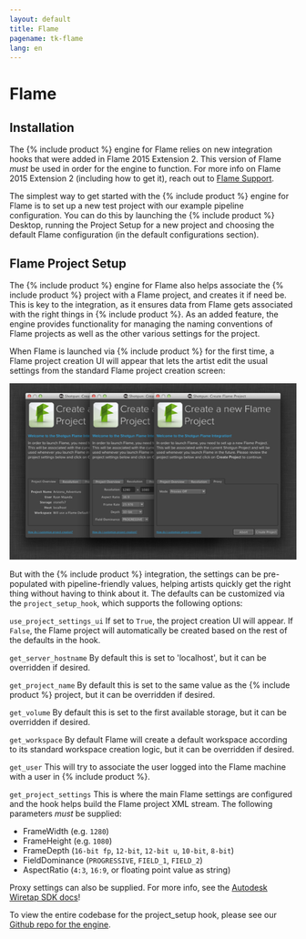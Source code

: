 ```yaml
---
layout: default
title: Flame
pagename: tk-flame
lang: en
---
```


# Flame

## Installation

The {% include product %} engine for Flame relies on new integration hooks that were added in Flame 2015 Extension 2. This version of Flame _must_ be used in order for the engine to function. For more info on Flame 2015 Extension 2 (including how to get it), reach out to [Flame Support](http://knowledge.autodesk.com/search-result/caas/sfdcarticles/sfdcarticles/Contacting-Autodesk-Flame-or-Smoke-Customer-Support.html).

The simplest way to get started with the {% include product %} engine for Flame is to set up a new test project with our example pipeline configuration. You can do this by launching the {% include product %} Desktop, running the Project Setup for a new project and choosing the default Flame configuration (in the default configurations section).

## Flame Project Setup

The {% include product %} engine for Flame also helps associate the {% include product %} project with a Flame project, and creates it if need be. This is key to the integration, as it ensures data from Flame gets associated with the right things in {% include product %}. As an added feature, the engine provides functionality for managing the naming conventions of Flame projects as well as the other various settings for the project.

When Flame is launched via {% include product %} for the first time, a Flame project creation UI will appear that lets the artist edit the usual settings from the standard Flame project creation screen:

![Project](../images/engines/flame_project.png)

But with the {% include product %} integration, the settings can be pre-populated with pipeline-friendly values, helping artists quickly get the right thing without having to think about it. The defaults can be customized via the `project_setup_hook`, which supports the following options:

`use_project_settings_ui`
If set to `True`, the project creation UI will appear. If `False`, the Flame project will automatically be created based on the rest of the defaults in the hook.

`get_server_hostname`
By default this is set to 'localhost', but it can be overridden if desired.

`get_project_name`
By default this is set to the same value as the {% include product %} project, but it can be overridden if desired.

`get_volume`
By default this is set to the first available storage, but it can be overridden if desired.

`get_workspace`
By default Flame will create a default workspace according to its standard workspace creation logic, but it can be overridden if desired.

`get_user`
This will try to associate the user logged into the Flame machine with a user in {% include product %}.

`get_project_settings`
This is where the main Flame settings are configured and the hook helps build the Flame project XML stream. The following parameters _must_ be supplied:

- FrameWidth (e.g. `1280`)
- FrameHeight (e.g. `1080`)
- FrameDepth (`16-bit fp`, `12-bit`, `12-bit u`, `10-bit`, `8-bit`)
- FieldDominance (`PROGRESSIVE`, `FIELD_1`, `FIELD_2`)
- AspectRatio (`4:3`, `16:9`, or floating point value as string)

Proxy settings can also be supplied. For more info, see the [Autodesk Wiretap SDK docs](http://usa.autodesk.com/adsk/servlet/index?siteID=123112&id=7478536)!

To view the entire codebase for the project_setup hook, please see our [Github repo for the engine](https://github.com/shotgunsoftware/tk-flame/blob/master/hooks/project_startup.py).
